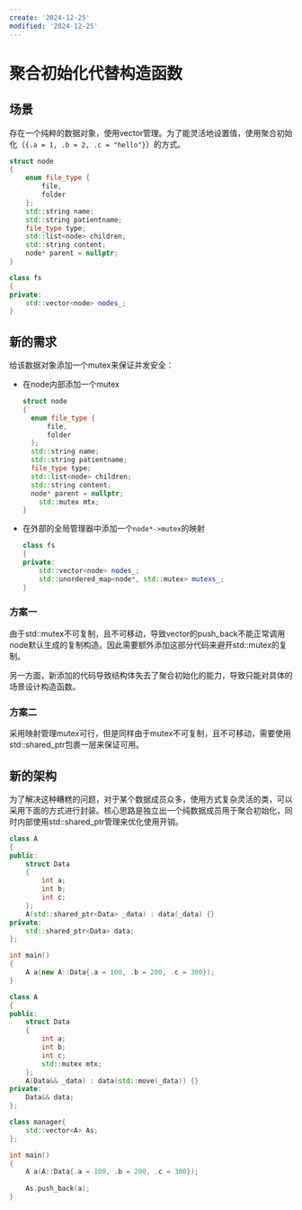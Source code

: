```yaml
---
create: '2024-12-25'
modified: '2024-12-25'
---
```


# 聚合初始化代替构造函数

## 场景

存在一个纯粹的数据对象，使用vector管理。为了能灵活地设置值，使用聚合初始化（`{.a = 1, .b = 2, .c = "hello"}`）的方式。

```C++
struct node
{
	enum file_type {
		file,
		folder
	};
	std::string name;
	std::string patientname;
	file_type type;
	std::list<node> children;
	std::string content;
	node* parent = nullptr;
}

class fs
{
private:
    std::vector<node> nodes_;
}
```

## 新的需求

给该数据对象添加一个mutex来保证并发安全：

* 在node内部添加一个mutex

  ```C++
  struct node
  {
  	enum file_type {
  		file,
  		folder
  	};
  	std::string name;
  	std::string patientname;
  	file_type type;
  	std::list<node> children;
  	std::string content;
  	node* parent = nullptr;
      std::mutex mtx;
  }
  ```

* 在外部的全局管理器中添加一个`node*->mutex`的映射

  ```C++
  class fs
  {
  private:
      std::vector<node> nodes_;
      std::unordered_map<node*, std::mutex> mutexs_;
  }
  ```

### 方案一

由于std::mutex不可复制，且不可移动，导致vector的push_back不能正常调用node默认生成的复制构造。因此需要额外添加这部分代码来避开std::mutex的复制。

另一方面，新添加的代码导致结构体失去了聚合初始化的能力，导致只能对具体的场景设计构造函数。

### 方案二

采用映射管理mutex可行，但是同样由于mutex不可复制，且不可移动，需要使用std::shared_ptr包裹一层来保证可用。

## 新的架构

为了解决这种糟糕的问题，对于某个数据成员众多，使用方式复杂灵活的类，可以采用下面的方式进行封装。核心思路是独立出一个纯数据成员用于聚合初始化，同时内部使用std::shared_ptr管理来优化使用开销。

```C++
class A
{
public:
    struct Data
    {
        int a;
        int b;
        int c;
	};
    A(std::shared_ptr<Data> _data) : data(_data) {}
private:
    std::shared_ptr<Data> data;
};

int main()
{
    A a(new A::Data{.a = 100, .b = 200, .c = 300});
}
```



```C++
class A
{
public:
    struct Data
    {
        int a;
        int b;
        int c;
        std::mutex mtx;
	};
    A(Data&& _data) : data(std::move(_data)) {}
private:
    Data&& data;
};

class manager{
    std::vector<A> As;
};

int main()
{
    A a(A::Data{.a = 100, .b = 200, .c = 300});
    
    As.push_back(a);
}
```